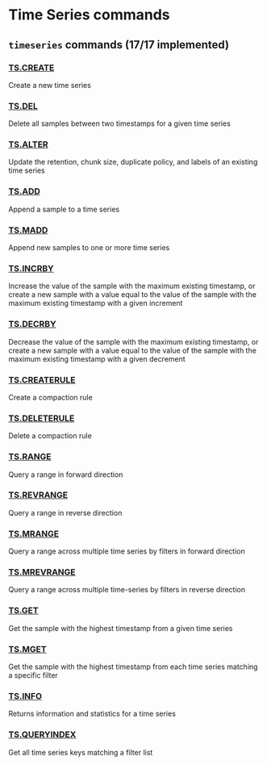 # Time Series commands

## `timeseries` commands (17/17 implemented)

### [TS.CREATE](https://redis.io/commands/ts.create/)

Create a new time series

### [TS.DEL](https://redis.io/commands/ts.del/)

Delete all samples between two timestamps for a given time series

### [TS.ALTER](https://redis.io/commands/ts.alter/)

Update the retention, chunk size, duplicate policy, and labels of an existing time series

### [TS.ADD](https://redis.io/commands/ts.add/)

Append a sample to a time series

### [TS.MADD](https://redis.io/commands/ts.madd/)

Append new samples to one or more time series

### [TS.INCRBY](https://redis.io/commands/ts.incrby/)

Increase the value of the sample with the maximum existing timestamp, or create a new sample with a value equal to the value of the sample with the maximum existing timestamp with a given increment

### [TS.DECRBY](https://redis.io/commands/ts.decrby/)

Decrease the value of the sample with the maximum existing timestamp, or create a new sample with a value equal to the value of the sample with the maximum existing timestamp with a given decrement

### [TS.CREATERULE](https://redis.io/commands/ts.createrule/)

Create a compaction rule

### [TS.DELETERULE](https://redis.io/commands/ts.deleterule/)

Delete a compaction rule

### [TS.RANGE](https://redis.io/commands/ts.range/)

Query a range in forward direction

### [TS.REVRANGE](https://redis.io/commands/ts.revrange/)

Query a range in reverse direction

### [TS.MRANGE](https://redis.io/commands/ts.mrange/)

Query a range across multiple time series by filters in forward direction

### [TS.MREVRANGE](https://redis.io/commands/ts.mrevrange/)

Query a range across multiple time-series by filters in reverse direction

### [TS.GET](https://redis.io/commands/ts.get/)

Get the sample with the highest timestamp from a given time series

### [TS.MGET](https://redis.io/commands/ts.mget/)

Get the sample with the highest timestamp from each time series matching a specific filter

### [TS.INFO](https://redis.io/commands/ts.info/)

Returns information and statistics for a time series

### [TS.QUERYINDEX](https://redis.io/commands/ts.queryindex/)

Get all time series keys matching a filter list



